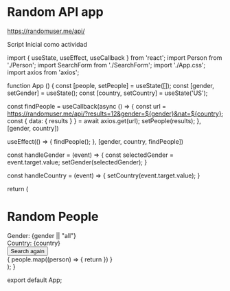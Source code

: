 # Random API app
https://randomuser.me/api/


Script Inicial como actividad

import  { useState, useEffect, useCallback } from 'react';
import Person from './Person';
import SearchForm from './SearchForm';
import './App.css';
import axios from 'axios';

function App () {
  const [people, setPeople] = useState([]);
  const [gender, setGender] = useState();
  const [country, setCountry] = useState('US');
  
  const findPeople =  useCallback(async () => {
    const url = https://randomuser.me/api/?results=12&gender=${gender}&nat=${country};
    const { data: { results } } = await axios.get(url);
    setPeople(results);
  }, [gender, country])

  useEffect(() => {
    findPeople();
  }, [gender, country, findPeople])



  const handleGender = (event) => {
    const selectedGender = event.target.value;
    setGender(selectedGender);
  }

  const handleCountry = (event) => {
    setCountry(event.target.value);
  }

  return (
    <div className="App">
      <h1>Random People</h1>
      <div className="App-settings">
        <div>Gender: {gender || "all"}</div>
        <div>Country: {country}</div>
      </div>
      <SearchForm 
        handleGender={handleGender} 
        handleCountry={handleCountry}
        country={country}
      />
      <div className="App-button"><button onClick={findPeople}>Search again</button></div>
      <div className="App-people">
        { 
          people.map((person) => {
            return <Person key={person.login.uuid} person={person} />
          })
        }
      </div>
    </div>
  );
}

export default App;